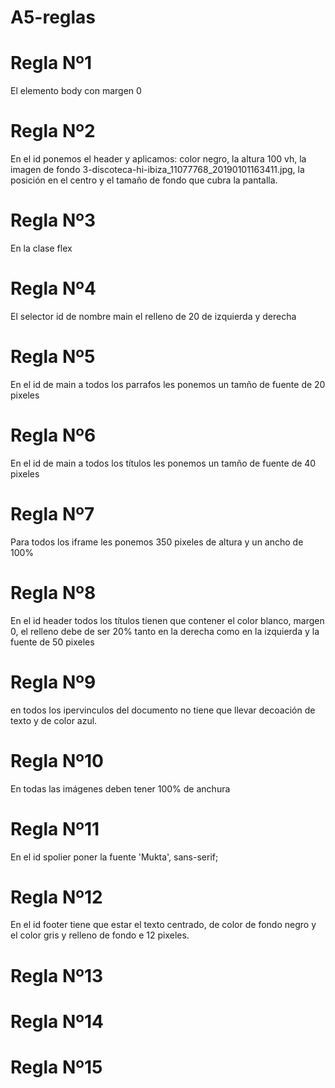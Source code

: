 # A5-reglas

# Regla Nº1

El elemento body con margen 0

# Regla Nº2

En el id ponemos el header y aplicamos: color negro, la altura 100 vh, la imagen de fondo 3-discoteca-hi-ibiza_11077768_20190101163411.jpg, la posición en el centro y el tamaño de fondo que cubra la pantalla.
# Regla Nº3

En la clase flex 
# Regla Nº4

El selector id de nombre main el relleno de 20 de izquierda y derecha 

# Regla Nº5

En el id de main a todos los parrafos les ponemos un tamño de fuente de 20 pixeles

# Regla Nº6

En el id de main a todos los títulos les ponemos un tamño de fuente de 40 pixeles

# Regla Nº7

Para todos los iframe les ponemos 350 pixeles de altura y un ancho de 100%

# Regla Nº8

En el id header todos los títulos tienen que contener el color blanco, margen 0, el relleno debe de ser 20% tanto en la derecha como en la izquierda y la fuente de 50 pixeles 

# Regla Nº9

en todos los ipervinculos del documento no tiene que llevar decoación de texto y de color azul.

# Regla Nº10

En todas las imágenes deben tener 100% de anchura 

# Regla Nº11

En el id spolier poner la fuente 'Mukta', sans-serif;

# Regla Nº12

En el id footer tiene que estar el texto centrado, de color de fondo negro y el color gris y relleno de fondo e 12 pixeles.

# Regla Nº13



# Regla Nº14


# Regla Nº15


